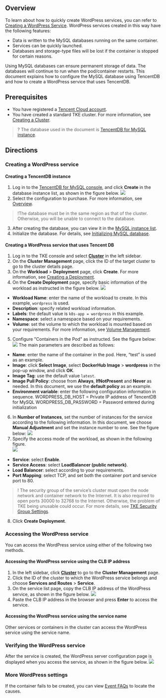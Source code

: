 ## Overview
To learn about how to quickly create WordPress services, you can refer to [Creating a WordPress Service](https://www.tencentcloud.com/document/product/457/7205). WordPress services created in this way have the following features:
- Data is written to the MySQL databases running on the same container.
- Services can be quickly launched.
- Databases and storage-type files will be lost if the container is stopped for certain reasons.

Using MySQL databases can ensure permanent storage of data. The databases will continue to run when the pod/container restarts. This document explains how to configure the MySQL database using TencentDB and how to create a WordPress service that uses TencentDB.

## Prerequisites
- You have registered a [Tencent Cloud account](https://intl.cloud.tencent.com/account/register).
- You have created a standard TKE cluster. For more information, see [Creating a Cluster](https://intl.cloud.tencent.com/document/product/457/30637).
>? The database used in the document is [TencentDB for MySQL instance](https://intl.cloud.tencent.com/document/product/236/5147).
>

## Directions

### Creating a WordPress service
#### Creating a TencentDB instance
1. Log in to the [TencentDB for MySQL console](https://console.cloud.tencent.com/cdb), and click **Create** in the database instance list, as shown in the figure below.
![](https://main.qcloudimg.com/raw/78b43441e5d296e83e2db9246aaddff7.png)
2. Select the configuration to purchase. For more information, see [Overview](https://intl.cloud.tencent.com/document/product/236/5147).
>!The database must be in the same region as that of the cluster. Otherwise, you will be unable to connect to the database.
>
3. After creating the database, you can view it in the [MySQL instance list](https://console.cloud.tencent.com/cdb).
4. Initialize the database. For details, see [Initializing MySQL database](https://intl.cloud.tencent.com/document/product/236/37785).

#### Creating a WordPress service that uses Tencent DB
1. Log in to the TKE console and select **[Cluster](https://console.cloud.tencent.com/tke2/cluster)** in the left sidebar.
2. On the **Cluster Management** page, click the ID of the target cluster to go to the cluster details page.
3. On the **Workload** > **Deployment** page, click **Create**. For more information, see [Creating a Deployment](https://intl.cloud.tencent.com/document/product/457/30662).
4. On the **Create Deployment** page, specify basic information of the workload as instructed in the figure below.
![](https://staticintl.cloudcachetci.com/yehe/backend-news/9uSg439_%E4%BC%81%E4%B8%9A%E5%BE%AE%E4%BF%A1%E6%88%AA%E5%9B%BE_20221223182910.png)
 - **Workload Name**: enter the name of the workload to create. In this example, `wordpress` is used.
 - **Description**: specify related workload information.
 - **Labels**: the default value is `k8s-app = wordpress` in this example.
 - **Namespace**: select a namespace based on your requirements.
 - **Volume**: set the volume to which the workload is mounted based on your requirements. For more information, see [Volume Management](https://intl.cloud.tencent.com/document/product/457/30678).
5. Configure "Containers in the Pod" as instructed. See the figure below:
![](https://staticintl.cloudcachetci.com/yehe/backend-news/npAd465_%E4%BC%81%E4%B8%9A%E5%BE%AE%E4%BF%A1%E6%88%AA%E5%9B%BE_20221223183029.png)
The main parameters are described as follows:
  - **Name**: enter the name of the container in the pod. Here, “test” is used as an example.
  - **Image**: click **Select Image**, select **DockerHub Image** > **wordpress** in the pop-up window, and click **OK**.
  - **Image Tag**: use the default value `latest`.
  - **Image Pull Policy**: choose from **Always**, **IfNotPresent** and **Never** as needed. In this document, we use the **default policy** as an example.
  - **Environment variable**: enter the following configuration information in sequence.
WORDPRESS_DB_HOST = Private IP address of TencentDB for MySQL
WORDPRESS_DB_PASSWORD = Password entered during initialization
6. In **Number of Instances**, set the number of instances for the service according to the following information. In this document, we choose **Manual Adjustment** and set the instance number to one. See the figure below:
![](https://staticintl.cloudcachetci.com/yehe/backend-news/xJde374_%E4%BC%81%E4%B8%9A%E5%BE%AE%E4%BF%A1%E6%88%AA%E5%9B%BE_20221223183140.png)
7. Specify the access mode of the workload, as shown in the following figure.   
![](https://staticintl.cloudcachetci.com/yehe/backend-news/QStR744_%E4%BC%81%E4%B8%9A%E5%BE%AE%E4%BF%A1%E6%88%AA%E5%9B%BE_20221223183336.png)
 - **Service**: select **Enable**.
 - **Service Access**: select **LoadBalancer (public network)**.
 - **Load Balancer**: select according to your requirements.
 - **Port Mapping**: select TCP, and set both the container port and service port to 80.
>! The security group of the service’s cluster must open the node network and container network to the Internet. It is also required to open ports 30000 to 32768 to the Internet. Otherwise, the problem of TKE being unusable could occur. For more details, see [TKE Security Group Settings](https://intl.cloud.tencent.com/document/product/457/9084).
8. Click **Create Deployment**.



### Accessing the WordPress service
You can access the WordPress service using either of the following two methods.

#### Accessing the WordPress service using the CLB IP address
1. In the left sidebar, click **[Cluster](https://console.cloud.tencent.com/tke2/cluster)** to go to the **Cluster Management** page.
2. Click the ID of the cluster to which the WordPress service belongs and choose **Services and Routes** > **Service**.
3. On the service list page, copy the CLB IP address of the WordPress service, as shown in the figure below.
![](https://main.qcloudimg.com/raw/f5f9964eacb4752e528ce32d467662a8.png)
4. Paste the CLB IP address in the browser and press **Enter** to access the service.

#### Accessing the WordPress service using the service name
Other services or containers in the cluster can access the WordPress service using the service name.

### Verifying the WordPress service
After the service is created, the WordPress server configuration page is displayed when you access the service, as shown in the figure below.
![](https://main.qcloudimg.com/raw/903f45d57c58541433b555d487bd2980.png)

### More WordPress settings
If the container fails to be created, you can view [Event FAQs](https://intl.cloud.tencent.com/document/product/457/8187) to locate the causes.
